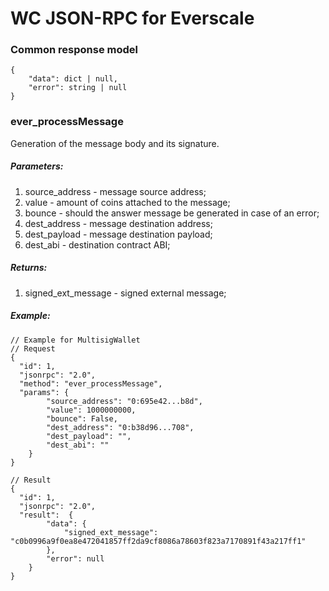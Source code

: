 # WC JSON-RPC for Everscale
### Common response model
```
{
    "data": dict | null,
    "error": string | null
}
```
### ever_processMessage
Generation of the message body and its signature.
##### Parameters:
1. source_address - message source address;
2. value - amount of coins attached to the message;
3. bounce - should the answer message be generated in case of an error;
4. dest_address - message destination address;
5. dest_payload - message destination payload;
6. dest_abi - destination contract ABI;
##### Returns:
1. signed_ext_message - signed external message;
##### Example:
```
// Example for MultisigWallet
// Request
{
  "id": 1,
  "jsonrpc": "2.0",
  "method": "ever_processMessage",
  "params": {
        "source_address": "0:695e42...b8d",
        "value": 1000000000,
        "bounce": False,
        "dest_address": "0:b38d96...708",
        "dest_payload": "",
        "dest_abi": ""
    }
}
 
// Result
{
  "id": 1,
  "jsonrpc": "2.0",
  "result":  {
        "data": {
            "signed_ext_message": "c0b0996a9f0ea8e472041857ff2da9cf8086a78603f823a7170891f43a217ff1"
        },
        "error": null
    }
}
```
